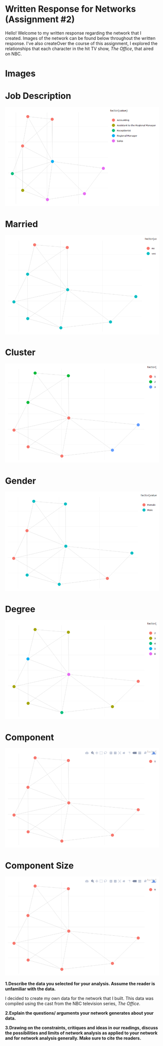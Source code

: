 # Written Response for Networks (Assignment #2)

Hello! Welcome to my written response regarding the network that I created. Images of the network can be found below throughout the 
written response. I've also createOver the course of this assignment, I explored the relationships that each character in the hit TV show, *The Office*, that aired on NBC. 

# Images

# Job Description
![alt text](https://github.com/introdh/intro-dh2018-kaydub14/blob/master/images/jobdescription.png "job_description")

# Married
![alt text](https://github.com/introdh/intro-dh2018-kaydub14/blob/master/images/married.png "plot_married")

# Cluster
![alt text](https://github.com/introdh/intro-dh2018-kaydub14/blob/master/images/cluster.png "plot_cluster")

# Gender
![alt text](https://github.com/introdh/intro-dh2018-kaydub14/blob/master/images/gender.png "plot_gender")

# Degree
![alt text](https://github.com/introdh/intro-dh2018-kaydub14/blob/master/images/degree.png "plot_degree")

# Component
![alt text](https://github.com/introdh/intro-dh2018-kaydub14/blob/master/images/component.png "plot_component")

# Component Size
![alt text](https://github.com/introdh/intro-dh2018-kaydub14/blob/master/images/componentsize.png "plot_componentsize")

**1.Describe the data you selected for your analysis. Assume the reader is unfamiliar with the data.**

I decided to create my own data for the network that I built. This data was compiled using the cast from the NBC television series, 
*The Office*. 

**2.Explain the questions/ arguments your network generates about your data.**


**3.Drawing on the constraints, critiques and ideas in our readings, discuss the possibilities and limits of network analysis as applied to your network and for network analysis generally. Make sure to cite the readers.**
